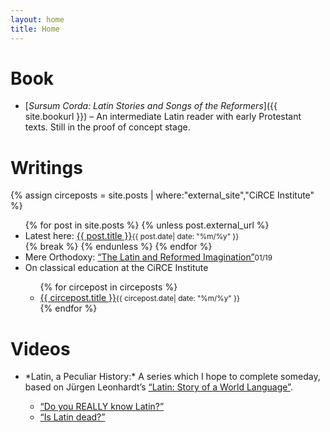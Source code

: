 ```yaml
---
layout: home
title: Home
---
```


# Book
- [*Sursum Corda: Latin Stories and Songs of the Reformers*]({{ site.bookurl }}) – An intermediate Latin reader with early Protestant texts. Still in the proof of concept stage.

# Writings
{% assign circeposts = site.posts | where:"external_site","CiRCE Institute" %}
<ul>
{% for post in site.posts %}
{% unless post.external_url %}
<li>Latest here: <a href="{{ post.url }}">{{ post.title }}</a><small class="post-date">{{ post.date| date: "%m/%y" }}</small></li>
{% break %}
{% endunless %}
{% endfor %}
<li>Mere Orthodoxy: <a href="https://mereorthodoxy.com/latin-reformed-imagination/">“The Latin and Reformed Imagination”</a><small class="post-date">01/19</small></li>
<li>On classical education at the CiRCE Institute</li>
	<ul>
	{% for circepost in circeposts %}
    <li><a href="{{ circepost.external_url }}">{{ circepost.title }}</a><small class="post-date">{{ circepost.date| date: "%m/%y" }}</small></li>
	{% endfor %}
	</ul>
</ul>

# Videos
<ul>
<li>*Latin, a Peculiar History:* A series which I hope to complete someday, based on Jürgen Leonhardt’s <a href="https://www.amazon.com/dp/0674659961">“Latin: Story of a World Language”</a>.</li>
    <ul>
	<li><a href="https://www.youtube.com/watch?v=AT0U5BJ19aM&list=PLqvZZdoCdlTu63N-cVAPR7WfEbkB6EEoE">“Do you REALLY know Latin?”</a></li>
    <li><a href="https://www.youtube.com/watch?v=JdFAFfYdkoQ&list=PLqvZZdoCdlTu63N-cVAPR7WfEbkB6EEoE">“Is Latin dead?”</a></li>
<ul>